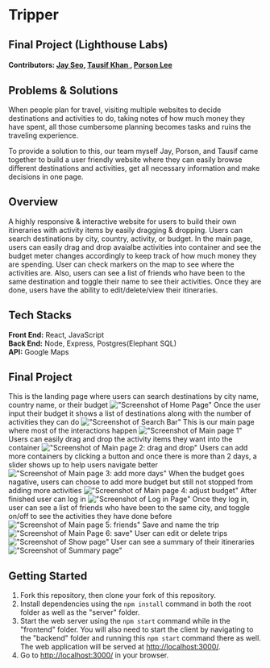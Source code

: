 # Tripper
## Final Project (Lighthouse Labs) 

#### Contributors: [Jay Seo](https://github.com/sjs5953), [Tausif Khan ](https://github.com/tausvels), [Porson Lee](https://github.com/oddporson)

## Problems & Solutions
When people plan for travel, visiting multiple websites to decide destinations and activities to do, taking notes of how much money they have spent, all those cumbersome planning becomes tasks and ruins the traveling experience.

To provide a solution to this, our team myself Jay, Porson, and Tausif came together to build a user friendly website where they can easily browse different destinations and activities, get all necessary information and make decisions in one page.

## Overview
A highly responsive & interactive website for users to build their own itineraries with activity items by easily dragging & dropping. 
Users can search destinations by city, country, activity, or budget. In the main page, users can easily drag and drop avaialbe activities into container and see the budget meter changes accordingly to keep track of how much money they are spending. User can check markers on the map to see where the activities are. Also, users can see a list of friends who have been to the same destination and toggle their name to see their activities. Once they are done, users have the ability to edit/delete/view their itineraries.

## Tech Stacks
**Front End:** React, JavaScript <br/> 
**Back End:** Node, Express, Postgres(Elephant SQL)<br/>
**API:** Google Maps


## Final Project

This is the landing page where users can search destinations by city name, country name, or their budget
!["Screenshot of Home Page"]('https://github.com/sjs5953/keep-calm-and-travel-on/blob/master/Screenshots/Landing.png?raw=true')
Once the user input their budget it shows a list of destinations along with the number of activities they can do
!["Screenshot of Search Bar"]('https://github.com/sjs5953/keep-calm-and-travel-on/blob/master/Screenshots/Search.png?raw=true')
This is our main page where most of the interactions happen
!["Screenshot of Main page 1"]('https://github.com/sjs5953/keep-calm-and-travel-on/blob/master/Screenshots/Main.png?raw=true')
Users can easily drag and drop the activity items they want into the container
!["Screenshot of Main page 2: drag and drop"]('https://github.com/sjs5953/keep-calm-and-travel-on/blob/master/Screenshots/Drag%20and%20Drop.png?raw=true')
Users can add more containers by clicking a button and once there is more than 2 days, a slider shows up to help users navigate better
!["Screenshot of Main page 3: add more days"]('https://github.com/sjs5953/keep-calm-and-travel-on/blob/master/Screenshots/Slider.png?raw=true')
When the budget goes nagative, users can choose to add more budget but still not stopped from adding more activities
!["Screenshot of Main page 4: adjust budget"]('https://github.com/sjs5953/keep-calm-and-travel-on/blob/master/Screenshots/Adjust.png?raw=true')
After finished user can log in
!["Screenshot of Log in Page"]('https://github.com/sjs5953/keep-calm-and-travel-on/blob/master/Screenshots/Adjust.png?raw=true')
Once they log in, user can see a list of friends who have been to the same city, and toggle on/off to see the activities they have done before
!["Screenshot of Main page 5: friends"]('https://github.com/sjs5953/keep-calm-and-travel-on/blob/master/Screenshots/Friends.png?raw=true')
Save and name the trip
!["Screenshot of Main Page 6: save"]('https://github.com/sjs5953/keep-calm-and-travel-on/blob/master/Screenshots/Save.png?raw=true')
User can edit or delete trips
!["Screenshot of Show page"]('https://github.com/sjs5953/keep-calm-and-travel-on/blob/master/Screenshots/Show.png?raw=true')
User can see a summary of their itineraries
!["Screenshot of Summary page"]('https://github.com/sjs5953/keep-calm-and-travel-on/blob/master/Screenshots/Summary.png?raw=true')

## Getting Started

1. Fork this repository, then clone your fork of this repository.
2. Install dependencies using the `npm install` command in both the root folder as well as the "server" folder.
3. Start the web server using the `npm start` command while in the "frontend" folder. You will also need to start the client by navigating to the "backend" folder and running this `npm start` command there as well. The web application will be served at <http://localhost:3000/>.
4. Go to <http://localhost:3000/> in your browser.
